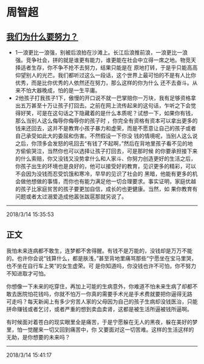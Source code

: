 

# 周智超 #
## [我们为什么要努力？](http://www.duwenzhang.com "励志") ##
- 1一浪更比一浪强，别被后浪拍在沙滩上。长江后浪推前浪，一浪更比一浪强。竞争社会，拼的就是谁更有能力，谁更能在社会中立得一席之地。物竞天择适者生存，你不争不抢不去努力，结果只能是在 原地打转，于是乎只能高高仰望别人的光芒。我们都听过这么一段话，这个世界上最可怕的不是有人比你优秀，而是比你优秀的人依然还在努力，那么这样的你为什么 还不去奋斗。从来不怕大器晚成，怕的是一生平庸。
- 2他孩子打我孩子1下，傲慢的开口说不就一巴掌赔你一万块，我有足够资格拿出五万甚至十万让孩子打回去。之前在网上流传起来的这句话，乍听之下会觉得好笑，可是在这句话之下隐藏着的是什么本质呢？试想一下，如果你有钱，那么当别人这么侮辱你侮辱你的孩子时 ，你完全有资格有资本可以拿出更多的钱来还回去，这并不是教育小孩子暴力和虚荣，而是不愿意让自己的孩子或者自己承受如此大的委屈和伤害。不然假设一下你没 钱的情境呢，当别人这么说之后，你顶多会发怒的吼回去“有钱了不起啊，”然后在背地里孩子看不见的地方偷偷哭泣，当然你也可以选择让孩子打回去，可是那时候 的你要承担接下来的什么索赔，你又没钱又没势拿什么和人家斗、你努力创造更好的生活之后，你孩子出生的环境也是良好的，他可以接受好的教育，见识更多的精彩，可以不会因为没钱而忍受饥饿和寒冷，早早的见识了社会的 黑暗，他能有更多的机会做他想做的事情，而你也有能力满足他一切合理要求。事实证明，家庭优越的孩子比家庭贫苦的孩子要更加自信，成长的也更健康。当然，如 果你教育有问题或者太过溺爱造成他嚣张跋扈那就另说了。

----------
2018/3/14 15:35:53 
## 正文 ##
<p>我怕未来连病都不敢生，连梦都不舍得醒。有钱不是万能的，没钱却是万万不能的。也许你会说“钱算什么，都是肤浅，”甚至背地里痛骂那些“宁愿坐在宝马里哭，也不坐在自行车上笑”的女生虚荣。可 是你知道吗，你没钱也许不可怕，你不努力不知进取才可怕。</p>
<p>你想像一下未来的吃穿住，再加上可能的生病意外，你难道不怕未来生病了却都不敢去医院怕花钱吗，你就不怕万一你真的需要手术光是手术费就要把你逼得无路 可走吗？每天新闻上有多少穷苦人家的父母因为自己的孩子生病却没钱医治，只能拼命赚钱或者乞讨，或者严重的想到卖血卖肾，这都是被生活所逼被钱所逼啊。</p>
<p>有时候面对着苍白的现实眼里全是痛苦，于是宁愿躲在无人的黑夜，躲在美好的梦里，怕一觉醒来一切又回到痛苦中，你
又要面对这一切苦难。这样的生活这样的 无助，是你想要的未来吗？</p>

----------
2018/3/14 15:41:17 

